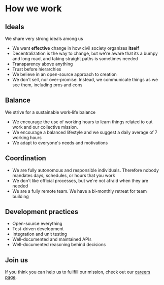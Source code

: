 # How we work

## Ideals

We share very strong ideals among us

- We want **effective** change in how civil society organizes **itself**
- Decentralization is the way to change, but we're aware that its a bumpy and long road, and taking straight paths is sometimes needed
- Transparency above anything
- Trust before hierarchies
- We believe in an open-source approach to creation
- We don't sell, nor over-promise. Instead, we communicate things as we see them, including pros and cons

## Balance

We strive for a sustainable work-life balance

- We encourage the use of working hours to learn things related to out work and our collective mission.
- We encourage a balanced lifestyle and we suggest a daily average of 7 working hours
- We adapt to everyone's needs and motivations

## Coordination

- We are fully autonomous and responsible individuals. Therefore nobody mandates days, schedules, or hours that you work
- We don't like official processes, but we're not afraid when they are needed
- We are a fully remote team. We have a bi-monthly retreat for team building

## Development practices

- Open-source everything
- Test-driven development
- Integration and unit testing
- Well-documented and maintained APIs
- Well-documented reasoning behind decisions

## Join us

If you think you can help us to fullfill our mission, check out our [careers page](https://jobs.lever.co/aragon).
